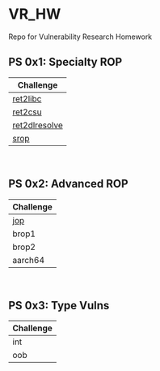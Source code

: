 # VR_HW
Repo for Vulnerability Research Homework

## PS 0x1: Specialty ROP 
| Challenge	    |
|---------------|
| [ret2libc](https://github.com/kourtnee/VR_HW/tree/main/ret2libc)|
| [ret2csu](https://github.com/kourtnee/VR_HW/tree/main/ret2csu)|
| [ret2dlresolve](https://github.com/kourtnee/VR_HW/tree/main/ret2dlresolve)|
| [srop](https://github.com/kourtnee/VR_HW/tree/main/srop)|

<br>

## PS 0x2: Advanced ROP 
| Challenge	    |
|---------------|
| [jop](https://github.com/kourtnee/VR_HW/tree/main/jop)|
| brop1 |
| brop2 |
| aarch64 |

<br>

## PS 0x3: Type Vulns 
| Challenge	    |
|---------------|
| int |
| oob |
